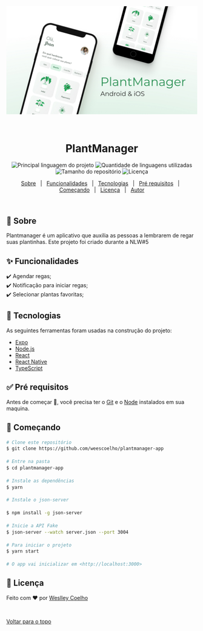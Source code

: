 <div align="center" id="top"> 
  <img src="./.github/app.jpg" alt="PlantManager" />

  &#xa0;

</div>

<h1 align="center">PlantManager</h1>

<p align="center">
  <img alt="Principal linguagem do projeto" src="https://img.shields.io/github/languages/top/weescoelho/plantmanager-app?color=56BEB8">

  <img alt="Quantidade de linguagens utilizadas" src="https://img.shields.io/github/languages/count/weescoelho/plantmanager-app?color=56BEB8">

  <img alt="Tamanho do repositório" src="https://img.shields.io/github/repo-size/weescoelho/plantmanager-app?color=56BEB8">

  <img alt="Licença" src="https://img.shields.io/github/license/weescoelho/plantmanager-app?color=56BEB8">
</p>

<p align="center">
  <a href="#dart-sobre">Sobre</a> &#xa0; | &#xa0; 
  <a href="#sparkles-funcionalidades">Funcionalidades</a> &#xa0; | &#xa0;
  <a href="#rocket-tecnologias">Tecnologias</a> &#xa0; | &#xa0;
  <a href="#white_check_mark-pré-requesitos">Pré requisitos</a> &#xa0; | &#xa0;
  <a href="#checkered_flag-começando">Começando</a> &#xa0; | &#xa0;
  <a href="#memo-licença">Licença</a> &#xa0; | &#xa0;
  <a href="https://github.com/weescoelho" target="_blank">Autor</a>
</p>

<br>

## :dart: Sobre ##

Plantmanager é um aplicativo que auxilia as pessoas a lembrarem de regar suas plantinhas. Este projeto foi criado durante a NLW#5

## :sparkles: Funcionalidades ##

:heavy_check_mark: Agendar regas;\
:heavy_check_mark: Notificação para iniciar regas;\
:heavy_check_mark: Selecionar plantas favoritas;

## :rocket: Tecnologias ##

As seguintes ferramentas foram usadas na construção do projeto:

- [Expo](https://expo.io/)
- [Node.js](https://nodejs.org/en/)
- [React](https://pt-br.reactjs.org/)
- [React Native](https://reactnative.dev/)
- [TypeScript](https://www.typescriptlang.org/)

## :white_check_mark: Pré requisitos ##

Antes de começar :checkered_flag:, você precisa ter o [Git](https://git-scm.com) e o [Node](https://nodejs.org/en/) instalados em sua maquina.

## :checkered_flag: Começando ##

```bash
# Clone este repositório
$ git clone https://github.com/weescoelho/plantmanager-app

# Entre na pasta
$ cd plantmanager-app

# Instale as dependências
$ yarn

# Instale o json-server

$ npm install -g json-server

# Inicie a API Fake
$ json-server --watch server.json --port 3004

# Para iniciar o projeto
$ yarn start

# O app vai inicializar em <http://localhost:3000>
```

## :memo: Licença ##

Feito com :heart: por <a href="https://github.com/weescoelho" target="_blank">Weslley Coelho</a>

&#xa0;

<a href="#top">Voltar para o topo</a>
